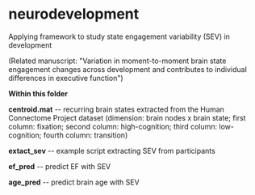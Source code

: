# neurodevelopment

Applying framework to study state engagement variability (SEV) in development 

(Related manuscript: "Variation in moment-to-moment brain state engagement changes across development and contributes to individual differences in executive function")

**Within this folder**

**centroid.mat** -- recurring brain states extracted from the Human Connectome Project dataset (dimension: brain nodes x brain state; first column: fixation; second column: high-cognition; third column: low-cognition; fourth column: transition)

**extact_sev** -- example script extracting SEV from participants 

**ef_pred** -- predict EF with SEV

**age_pred** -- predict brain age with SEV


